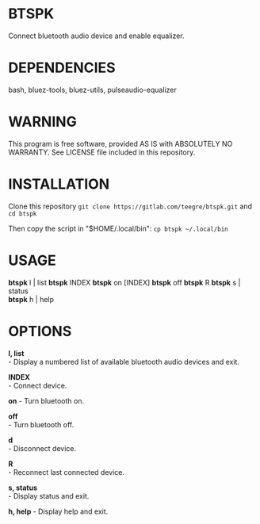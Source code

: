 # BTSPK

Connect bluetooth audio device and enable equalizer.

# DEPENDENCIES

bash, bluez-tools, bluez-utils, pulseaudio-equalizer

# WARNING

This program is free software, provided AS IS with ABSOLUTELY NO WARRANTY.
See LICENSE file included in this repository.

# INSTALLATION

Clone this repository `git clone https://gitlab.com/teegre/btspk.git` and `cd btspk`

Then copy the script in "$HOME/.local/bin": `cp btspk ~/.local/bin`

# USAGE

**btspk** l | list
**btspk** INDEX
**btspk** on [INDEX] 
**btspk** off
**btspk** R
**btspk** s | status  
**btspk** h | help

# OPTIONS

**l, list**  
    - Display a numbered list of available bluetooth audio devices and exit.

**INDEX**  
    - Connect device.

**on** 
    - Turn bluetooth on.

**off**  
    - Turn bluetooth off.

**d**  
    - Disconnect device.

**R**  
    - Reconnect last connected device.

**s, status**  
    - Display status and exit.

**h, help**
    - Display help and exit.
